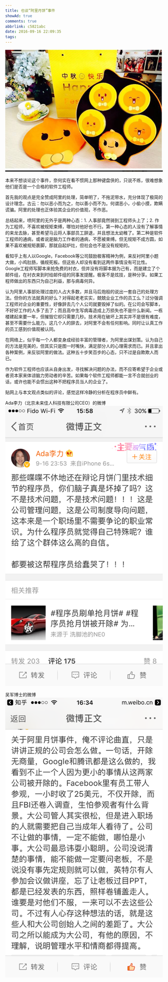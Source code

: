 ```yaml
---
title: 也谈“阿里月饼”事件
showAd: true
comments: true
abbrlink: c5821abc
date: 2016-09-16 22:09:35
tags:
---
```

![](\img\alimooncake.png)

本来不想谈论这个事件，奈何实在看不惯网上那种键盘侠的，只说不练，很难想象他们是否是一个合格的软件工程师。

首先我的观点是完全赞成阿里的处理，简单明了，不拖泥带水，充分体现了极简的设计理念。古云：勿以恶小而为之，勿以善小而不为。何谓恶小，小偷小摸，欺瞒谎骗。阿里的处理也正体验其企业的价值观，不作恶。

总结起来，喷阿里的无外乎是两种心态：1. 人事部竟然骑到工程师头上了；2. 作为工程师，不喜欢被规矩束缚，哪怕对他好也不行。第一种心态的人没有了解事情的来龙去脉，甚至希望马云将人事部员工辞退，并且想法太幼稚了。第二种是软件工程师的通病，或者说是脑力工作者的通病，不愿被束缚。但无规矩不成方圆，如果不喜欢被规矩裹脚，那就自起炉灶，但社会也不是没有规矩的。

看知乎上有人以Google，Facebook等公司鼓励极客精神为例，来反衬阿里小题大做，小鸡肚肠，循规死板。但这些人却没有看到这两件事情没有可比性。Google工程师写脚本来抢免费的衬衣，但并没有将脚本据为己有，而是建立了个邮件组，在衬衣来到时给邮件组的同事发提醒。极客不是炫技，是种分享。如果工程师做出的东西只为自己利益，那与病毒何异。

认为阿里人事部处理过度的人占大多数，并且马后炮般的说出一套自己的处理方法。但你的方法就真的好么？对得起老老实实，兢兢业业工作的员工么？过分强调工程师对企业的重要性，好像辞去几个人公司就要毁掉了似的。在公司会写脚本，不好好工作的人多了去了；而且高中生写病毒造成上万损失也不是什么新闻。一栋楼建起来要一年，但摧毁它却只需要几秒。技术用在破坏上其实并不是很有难度，甚至不需要什么能力。这几个人的辞去，对阿里不会有任何影响。同时让认真工作的员工感到价值观被认同。

在网络上，似乎每一个人都变身成经验丰富的管理者，为阿里出谋划策。认为自己的方法是完美的，但其实只是图一时嘴快，满足部分人的心理需求而已。并且拿出各种案例，来反驳阿里的做法。这种五十步笑百步的心态，只不过是自欺欺人而已。

作为软件工程师也应该从自身出发，寻找解决问题的办法，而不应寄希望于企业或者资本家来体谅脑力劳动者的辛苦。如果每个软件工程师都能一言不合就创业的话，或许也能不会惯出这种不把程序员当人的企业了。

贴网上与本文观点类似的评论，感觉这样冷静的分析在程序员中鲜有。

Ada李力（北京未来佳人科技有限公司CEO）的微博
![](\img\alimooncakeref1.png)

吴军博士的微博
![](\img\alimooncakeref2.png)
